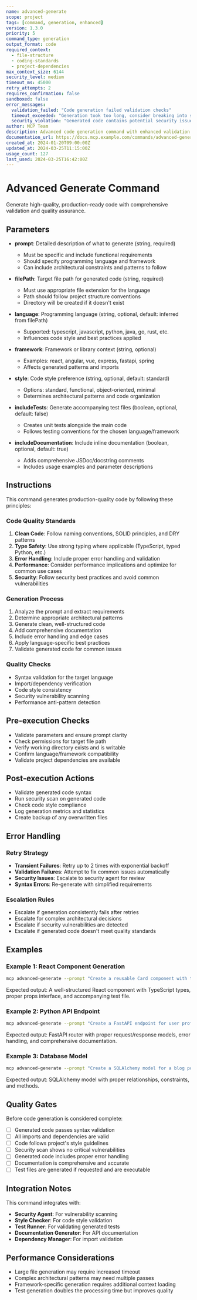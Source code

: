 ```yaml
---
name: advanced-generate
scope: project
tags: [command, generation, enhanced]
version: 1.3.0
priority: 5
command_type: generation
output_format: code
required_context:
  - file-structure
  - coding-standards
  - project-dependencies
max_context_size: 6144
security_level: medium
timeout_ms: 45000
retry_attempts: 2
requires_confirmation: false
sandboxed: false
error_messages:
  validation_failed: "Code generation failed validation checks"
  timeout_exceeded: "Generation took too long, consider breaking into smaller tasks"
  security_violation: "Generated code contains potential security issues"
author: MCP Team
description: Advanced code generation command with enhanced validation and quality checks
documentation_url: https://docs.mcp.example.com/commands/advanced-generate
created_at: 2024-01-20T09:00:00Z
updated_at: 2024-03-25T11:15:00Z
usage_count: 127
last_used: 2024-03-25T16:42:00Z
---
```


# Advanced Generate Command

Generate high-quality, production-ready code with comprehensive validation and quality assurance.

## Parameters

- **prompt**: Detailed description of what to generate (string, required)
  - Must be specific and include functional requirements
  - Should specify programming language and framework
  - Can include architectural constraints and patterns to follow

- **filePath**: Target file path for generated code (string, required)
  - Must use appropriate file extension for the language
  - Path should follow project structure conventions
  - Directory will be created if it doesn't exist

- **language**: Programming language (string, optional, default: inferred from filePath)
  - Supported: typescript, javascript, python, java, go, rust, etc.
  - Influences code style and best practices applied

- **framework**: Framework or library context (string, optional)
  - Examples: react, angular, vue, express, fastapi, spring
  - Affects generated patterns and imports

- **style**: Code style preference (string, optional, default: standard)
  - Options: standard, functional, object-oriented, minimal
  - Determines architectural patterns and code organization

- **includeTests**: Generate accompanying test files (boolean, optional, default: false)
  - Creates unit tests alongside the main code
  - Follows testing conventions for the chosen language/framework

- **includeDocumentation**: Include inline documentation (boolean, optional, default: true)
  - Adds comprehensive JSDoc/docstring comments
  - Includes usage examples and parameter descriptions

## Instructions

This command generates production-quality code by following these principles:

### Code Quality Standards
1. **Clean Code**: Follow naming conventions, SOLID principles, and DRY patterns
2. **Type Safety**: Use strong typing where applicable (TypeScript, typed Python, etc.)
3. **Error Handling**: Include proper error handling and validation
4. **Performance**: Consider performance implications and optimize for common use cases
5. **Security**: Follow security best practices and avoid common vulnerabilities

### Generation Process
1. Analyze the prompt and extract requirements
2. Determine appropriate architectural patterns
3. Generate clean, well-structured code
4. Add comprehensive documentation
5. Include error handling and edge cases
6. Apply language-specific best practices
7. Validate generated code for common issues

### Quality Checks
- Syntax validation for the target language
- Import/dependency verification
- Code style consistency
- Security vulnerability scanning
- Performance anti-pattern detection

## Pre-execution Checks

- Validate parameters and ensure prompt clarity
- Check permissions for target file path
- Verify working directory exists and is writable
- Confirm language/framework compatibility
- Validate project dependencies are available

## Post-execution Actions

- Validate generated code syntax
- Run security scan on generated code
- Check code style compliance
- Log generation metrics and statistics
- Create backup of any overwritten files

## Error Handling

### Retry Strategy
- **Transient Failures**: Retry up to 2 times with exponential backoff
- **Validation Failures**: Attempt to fix common issues automatically
- **Security Issues**: Escalate to security agent for review
- **Syntax Errors**: Re-generate with simplified requirements

### Escalation Rules
- Escalate if generation consistently fails after retries
- Escalate for complex architectural decisions
- Escalate if security vulnerabilities are detected
- Escalate if generated code doesn't meet quality standards

## Examples

### Example 1: React Component Generation
```bash
mcp advanced-generate --prompt "Create a reusable Card component with title, content, and optional actions" --filePath "src/components/Card.tsx" --framework "react" --includeTests true
```

Expected output: A well-structured React component with TypeScript types, proper props interface, and accompanying test file.

### Example 2: Python API Endpoint
```bash
mcp advanced-generate --prompt "Create a FastAPI endpoint for user profile management with CRUD operations" --filePath "src/api/users.py" --framework "fastapi" --includeDocumentation true
```

Expected output: FastAPI router with proper request/response models, error handling, and comprehensive documentation.

### Example 3: Database Model
```bash
mcp advanced-generate --prompt "Create a SQLAlchemy model for a blog post with relationships to users and categories" --filePath "src/models/post.py" --language "python" --style "object-oriented"
```

Expected output: SQLAlchemy model with proper relationships, constraints, and methods.

## Quality Gates

Before code generation is considered complete:
- [ ] Generated code passes syntax validation
- [ ] All imports and dependencies are valid
- [ ] Code follows project's style guidelines
- [ ] Security scan shows no critical vulnerabilities
- [ ] Generated code includes proper error handling
- [ ] Documentation is comprehensive and accurate
- [ ] Test files are generated if requested and are executable

## Integration Notes

This command integrates with:
- **Security Agent**: For vulnerability scanning
- **Style Checker**: For code style validation  
- **Test Runner**: For validating generated tests
- **Documentation Generator**: For API documentation
- **Dependency Manager**: For import validation

## Performance Considerations

- Large file generation may require increased timeout
- Complex architectural patterns may need multiple passes
- Framework-specific generation requires additional context loading
- Test generation doubles the processing time but improves quality